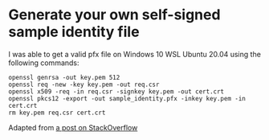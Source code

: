 # Generate your own self-signed sample identity file

I was able to get a valid pfx file on Windows 10 WSL Ubuntu 20.04 using the following commands:

```
openssl genrsa -out key.pem 512
openssl req -new -key key.pem -out req.csr
openssl x509 -req -in req.csr -signkey key.pem -out cert.crt
openssl pkcs12 -export -out sample_identity.pfx -inkey key.pem -in cert.crt
rm key.pem req.csr cert.crt
```

Adapted from [a post on StackOverflow](https://stackoverflow.com/a/20445432)
